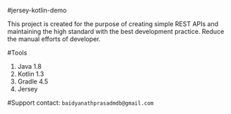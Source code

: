 #jersey-kotlin-demo

This project is created for the purpose of creating simple
REST APIs and maintaining the high standard with the
best development practice. Reduce the manual efforts of 
developer. 


#Tools
1. Java 1.8
2. Kotlin 1.3
3. Gradle 4.5
4. Jersey

#Support
contact: `baidyanathprasadmdb@gmail.com`


